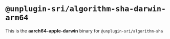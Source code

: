 # `@unplugin-sri/algorithm-sha-darwin-arm64`

This is the **aarch64-apple-darwin** binary for `@unplugin-sri/algorithm-sha`
